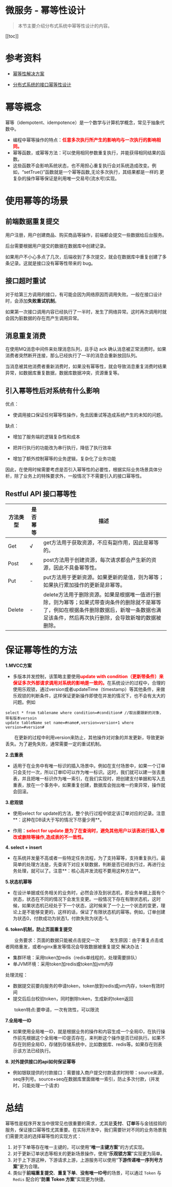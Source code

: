 # 微服务 - 幂等性设计

> 本节主要介绍分布式系统中幂等性设计的内容。

[[toc]]

# 参考资料

* [幂等性解决方案](https://zhuanlan.zhihu.com/p/337245010)

* [分布式系统的接口幂等性设计](https://www.cnblogs.com/jack87224088/p/8688948.html)

# 幂等概念

幂等（idempotent、idempotence）是一个数学与计算机学概念，常见于抽象代数中。

* 编程中幂等操作的特点：<font color='red'>**任意多次执行所产生的影响均与一次执行的影响相同。**</font>
* 幂等函数，或幂等方法：可以使用相同参数重复执行，并能获得相同结果的函数。
* 这些函数不会影响系统状态，也不用担心重复执行会对系统造成改变。例如，“setTrue()”函数就是一个幂等函数,无论多次执行，其结果都是一样的.更复杂的操作幂等保证是利用唯一交易号(流水号)实现。

# 使用幂等的场景

## 前端数据重复提交

用户注册，用户创建商品、购买商品等操作，前端都会提交一些数据给后台服务。

后台需要根据用户提交的数据在数据库中创建记录。

如果用户不小心多点了几次，后端收到了多次提交，就会在数据库中重复创建了多条记录。这就是接口没有幂等性带来的 bug。

## 接口超时重试

对于给第三方调用的接口，有可能会因为网络原因而调用失败。一般在接口设计时，会添加**失败重试机制**。

如果第一次接口调用内容已经执行了一半时，发生了网络异常。这时再次调用时就会因为脏数据的存在而产生调用异常。

## 消息重复消费

在使用MQ消息中间件来处理消息队列，且手动 ack 确认消息被正常消费时。如果消费者突然断开连接，那么已经执行了一半的消息会重新放回队列。

当消息被其他消费者重新消费时，如果没有幂等性，就会导致消息重复消费时结果异常，如数据库重复数据，数据库数据冲突，资源重复等。

## 引入幂等性后对系统有什么影响

优点：

* 使调用接口保证任何幂等性操作，免去因重试等造成系统产生的未知的问题。

缺点：

* 增加了服务端的逻辑复杂性和成本

* 把并行执行的功能改为串行执行，降低了执行效率
* 增加了额外控制幂等的业务逻辑，复杂化了业务功能

因此，在使用时候需要考虑是否引入幂等性的必要性，根据实际业务场景具体分析，除了业务上的特殊要求外，一般情况下不需要引入的接口幂等性。

## Restful API 接口幂等性

| 方法类型 | 是否幂等 | 描述                                                         |
| -------- | -------- | ------------------------------------------------------------ |
| Get      | √        | get方法用于获取资源，不应有副作用，因此是幂等的。            |
| Post     | ×        | post方法用于创建资源，每次请求都会产生新的资源，因此不具备幂等性。 |
| Put      | -        | put方法用于更新资源。如果更新的是值，则为幂等；如果执行累加操作的更新是非幂等。 |
| Delete   | -        | delete方法用于删除资源。如果是根据唯一值进行删除，则为幂等；如果式带查询条件的删除就不是幂等了，例如在根据条件删除数据后，新增一条数据也满足该条件，然后再次执行删除，会导致新增的数据被删除。 |

# 保证幂等性的方法

**1.MVCC方案**

* 多版本并发控制，该策略主要使用<font color='red'>**update with condition（更新带条件）来保证多次外部请求调用对系统的影响是一致的。**</font>在系统设计的过程中，合理的使用乐观锁，通过version或者updateTime（timestamp）等其他条件，来做乐观锁的判断条件，这样保证更新操作即使在并发的情况下，也不会有太大的问题。例如

```
select * from tablename where condition=#condition# //取出要跟新的对象，带有版本versoin
update tableName set name=#name#,version=version+1 where version=#version#
```

　　在更新的过程中利用version来防止，其他操作对对象的并发更新，导致更新丢失。为了避免失败，通常需要一定的重试机制。

**2.去重表**

* 适用于在业务中有唯一标识的插入场景中。例如在支付场景中，如果一个订单只会支付一次，所以订单ID可以作为唯一标识。这时，我们就可以建一张去重表，并且把唯一标识作为唯一索引，在我们实现时，把创建支付单据和写入去重表，放在一个事务中，如果重复创建，数据库会抛出唯一约束异常，操作就会回滚。

**3.悲观锁**

* 使用select for update的方法，整个执行过程中锁定该订单对应的记录。注意**：这种在DB读大于写的情况下尽量少用**。

* 作用：<font color='red'>**select for update 是为了在查询时，避免其他用户以该表进行插入,修改或删除等操作,造成表的不一致性。**</font>

**4. select + insert**

* 在系统并发量不高或者一些特定任务流程，为了支持幂等，支持重复执行。最简单的处理方法是，先查询下对应关联数据，判断是否已经执行过，再进行业务处理，就可以了。注意**：核心高并发流程不要用这种方法**。

**5.状态机幂等**

* 在设计单据或任务相关的业务时，必然会涉及到状态机，即业务单据上面有个状态，状态在不同的情况下会发生变更。一般情况下存在有限状态机，这时候，如果状态机已经处于下一个状态，这时候来了一个上一个状态的变更，理论上是不能够变更的，这样的话，保证了有限状态机的幂等。例如，订单创建为状态0，付款成功为状态1，付款失败为状态-1。

**6. token机制，防止页面重复提交**

　　业务要求：页面的数据只能被点击提交一次
　　发生原因：由于重复点击或者网络重发，或者nginx重发等情况会导致数据被重复提交
解决办法：

- 集群环境：采用token加redis（redis单线程的，处理需要排队）
- 单JVM环境：采用token加redis或token加jvm内存

处理流程：

- 数据提交前要向服务的申请token，token放到redis或jvm内存，token有效时间
- 提交后后台校验token，同时删除token，生成新的token返回

　　token特点:要申请，一次有效性，可以限流 

**7.全局唯一ID**

* 如果使用全局唯一ID，就是根据业务的操作和内容生成一个全局ID，在执行操作前先根据这个全局唯一ID是否存在，来判断这个操作是否已经执行。如果不存在则把全局ID，存储到存储系统中，比如数据库、redis等。如果存在则表示该方法已经执行。

**8. 对外提供接口的api如何保证幂等** 

* 例如银联提供的付款接口：需要接入商户提交付款请求时附带：source来源，seq序列号。source+seq在数据库里面做唯一索引，防止多次付款，(并发时，只能处理一个请求)

# 总结

幂等性是程序开发当中很常见也很重要的需求，尤其是**支付**、**订单**等与金钱挂钩的服务，保证接口幂等性尤其重要。在实际开发中，我们需要针对不同的业务场景我们需要灵活的选择幂等性的实现方式：

1. 对于下单等存在唯一主键的，可以使用“**唯一主键方案**”的方式实现。
2. 对于更新订单状态等相关的更新场景操作，使用“**乐观锁方案**”实现更为简单。
3. 对于上下游这种，下游请求上游，上游服务可以使用“**下游传递唯一序列号方案**”更为合理。
4. 类似于**前端重复提交**、**重复下单**、**没有唯一ID号**的场景，可以通过 `Token` 与 `Redis` 配合的“**防重 Token 方案**”实现更为快捷。
